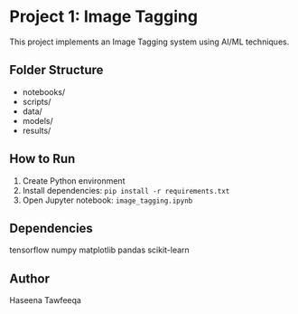 # Project 1: Image Tagging

This project implements an Image Tagging system using AI/ML techniques.

## Folder Structure
- notebooks/
- scripts/
- data/
- models/
- results/

## How to Run
1. Create Python environment
2. Install dependencies: `pip install -r requirements.txt`
3. Open Jupyter notebook: `image_tagging.ipynb`

## Dependencies
tensorflow
numpy
matplotlib
pandas
scikit-learn

## Author
Haseena Tawfeeqa
